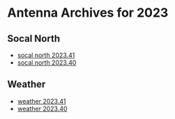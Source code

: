 
# Antenna Archives for 2023


## Socal North

* [socal north 2023.41](socal_north_2023.41.md)
* [socal north 2023.40](socal_north_2023.40.md)

## Weather

* [weather 2023.41](weather_2023.41.md)
* [weather 2023.40](weather_2023.40.md)

